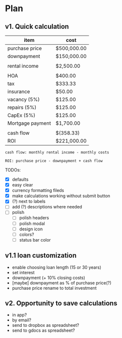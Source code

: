 # Plan

## v1. Quick calculation

| item | cost |
|------------|--------------|
| purchase price | $500,000.00 |
| downpayment | $150,000.00 |
| | |	
| rental income | $2,500.00 |
| | |
| HOA	             | $400.00 |
| tax	             | $333.33 |
| insurance	         | $50.00 |
| vacancy (5%)	     | $125.00 |
| repairs (5%)	     | $125.00 |
| CapEx (5%)	     | $125.00 |
| Mortgage payment	 | $1,700.00 |
| | |
| cash flow	 | $(358.33) |
| ROI	 | $221,000.00 |

`cash flow: monthly rental income - monthly costs`

`ROI: purchase price - downpayment + cash flow`

TODOs:
* [x] defaults
* [x] easy clear
* [x] currency formatting fileds
* [x] make calculations working without submit button
* [x] (?) next to labels
* [ ] add (?) descriptions where needed
* [ ] polish
    * [ ] polish headers
    * [ ] polish modal
    * [ ] design icon
    * [ ] colors?
    * [ ] status bar color
 
## v1.1 loan customization

- enable choosing loan length (15 or 30 years)
- set interest
- downpayment (+ 10% closing costs)
- [maybe] downpayment as % of purchase price(?)
- purchase price rename to total investment

## v2. Opportunity to save calculations

- in app?
- by email?    
- send to dropbox as spreadsheet?
- send to gdocs as spreadsheet?